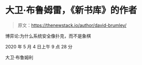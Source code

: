 # 大卫·布鲁姆雷，《新书库》的作者

> 原文：<https://thenewstack.io/author/david-brumley/>

博弈论:为什么系统安全像扑克，而不是象棋

2020 年 5 月 4 日上午 9 点 28 分

大卫·布鲁姆利